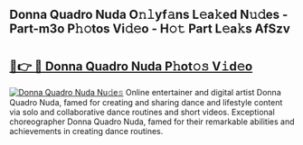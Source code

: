 ## Donna Quadro Nuda O𝚗𝚕yf𝚊ns L𝚎a𝚔ed N𝚞𝚍es - Part-m3o P𝚑𝚘tos Vi𝚍𝚎o - H𝚘𝚝 Part L𝚎a𝚔s AfSzv

# <h2><a href="http://kf989l.oniu.top/?m=Donna+Quadro+Nuda">🔗👉 🔴 Donna Quadro Nuda P𝚑ot𝚘𝚜 V𝚒d𝚎o</a></h2>

[![Donna Quadro Nuda Nu𝚍e𝚜](https://i.imgur.com/0qMVB7G.gif)](http://kf989l.oniu.top/?m=Donna+Quadro+Nuda)
Online entertainer and digital artist Donna Quadro Nuda, famed for creating and sharing dance and lifestyle content via solo and collaborative dance routines and short videos. Exceptional choreographer Donna Quadro Nuda, famed for their remarkable abilities and achievements in creating dance routines.  
